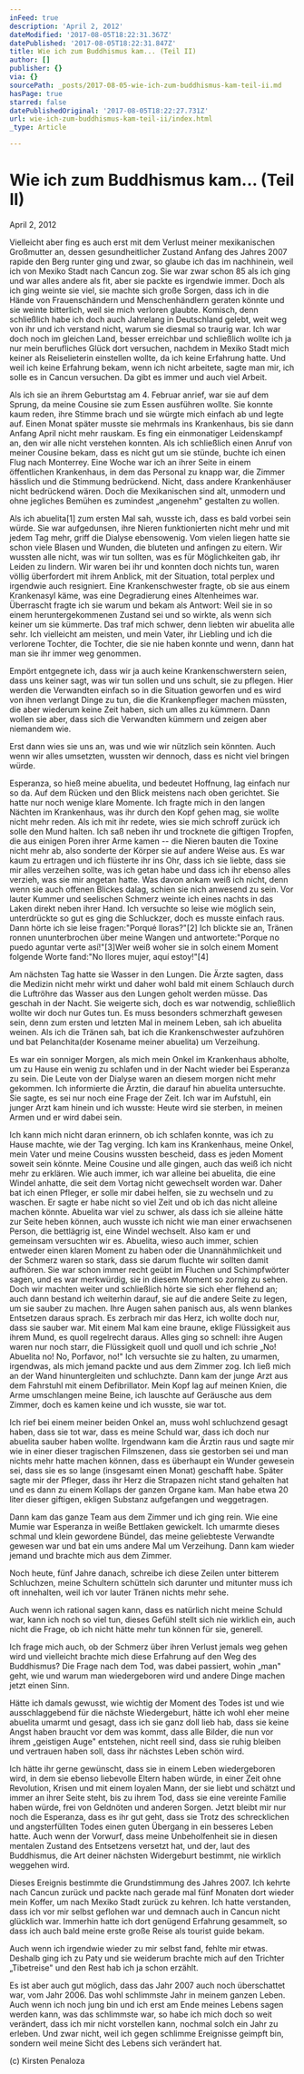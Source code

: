 ```yaml
---
inFeed: true
description: 'April 2, 2012'
dateModified: '2017-08-05T18:22:31.367Z'
datePublished: '2017-08-05T18:22:31.847Z'
title: Wie ich zum Buddhismus kam... (Teil II)
author: []
publisher: {}
via: {}
sourcePath: _posts/2017-08-05-wie-ich-zum-buddhismus-kam-teil-ii.md
hasPage: true
starred: false
datePublishedOriginal: '2017-08-05T18:22:27.731Z'
url: wie-ich-zum-buddhismus-kam-teil-ii/index.html
_type: Article

---
```

# **Wie ich zum Buddhismus kam... (Teil II)**

April 2, 2012

Vielleicht aber fing es auch erst mit dem Verlust meiner mexikanischen Großmutter an, dessen gesundheitlicher Zustand Anfang des Jahres 2007 rapide den Berg runter ging und zwar, so glaube ich das im nachhinein, weil ich von Mexiko Stadt nach Cancun zog. Sie war zwar schon 85 als ich ging und war alles andere als fit, aber sie packte es irgendwie immer. Doch als ich ging weinte sie viel, sie machte sich große Sorgen, dass ich in die Hände von Frauenschändern und Menschenhändlern geraten könnte und sie weinte bitterlich, weil sie mich verloren glaubte. Komisch, denn schließlich habe ich doch auch Jahrelang in Deutschland gelebt, weit weg von ihr und ich verstand nicht, warum sie diesmal so traurig war. Ich war doch noch im gleichen Land, besser erreichbar und schließlich wollte ich ja nur mein berufliches Glück dort versuchen, nachdem in Mexiko Stadt mich keiner als Reiselieterin einstellen wollte, da ich keine Erfahrung hatte. Und weil ich keine Erfahrung bekam, wenn ich nicht arbeitete, sagte man mir, ich solle es in Cancun versuchen. Da gibt es immer und auch viel Arbeit.

Als ich sie an ihrem Geburtstag am 4\. Februar anrief, war sie auf dem Sprung, da meine Cousine sie zum Essen ausführen wollte. Sie konnte kaum reden, ihre Stimme brach und sie würgte mich einfach ab und legte auf. Einen Monat später musste sie mehrmals ins Krankenhaus, bis sie dann Anfang April nicht mehr rauskam. Es fing ein einmonatiger Leidenskampf an, den wir alle nicht verstehen konnten. Als ich schließlich einen Anruf von meiner Cousine bekam, dass es nicht gut um sie stünde, buchte ich einen Flug nach Monterrey. Eine Woche war ich an ihrer Seite in einem öffentlichen Krankenhaus, in dem das Personal zu knapp war, die Zimmer hässlich und die Stimmung bedrückend. Nicht, dass andere Krankenhäuser nicht bedrückend wären. Doch die Mexikanischen sind alt, unmodern und ohne jegliches Bemühen es zumindest „angenehm" gestalten zu wollen.

Als ich abuelita\[1\] zum ersten Mal sah, wusste ich, dass es bald vorbei sein würde. Sie war aufgedunsen, ihre Nieren funktionierten nicht mehr und mit jedem Tag mehr, griff die Dialyse ebensowenig. Vom vielen liegen hatte sie schon viele Blasen und Wunden, die bluteten und anfingen zu eitern. Wir wussten alle nicht, was wir tun sollten, was es für Möglichkeiten gab, ihr Leiden zu lindern. Wir waren bei ihr und konnten doch nichts tun, waren völlig überfordert mit ihrem Anblick, mit der Situation, total perplex und irgendwie auch resigniert. Eine Krankenschwester fragte, ob sie aus einem Krankenasyl käme, was eine Degradierung eines Altenheimes war. Überrascht fragte ich sie warum und bekam als Antwort: Weil sie in so einem heruntergekommenen Zustand sei und so wirkte, als wenn sich keiner um sie kümmerte. Das traf mich schwer, denn liebten wir abuelita alle sehr. Ich vielleicht am meisten, und mein Vater, ihr Liebling und ich die verlorene Tochter, die Tochter, die sie nie haben konnte und wenn, dann hat man sie ihr immer weg genommen.

Empört entgegnete ich, dass wir ja auch keine Krankenschwerstern seien, dass uns keiner sagt, was wir tun sollen und uns schult, sie zu pflegen. Hier werden die Verwandten einfach so in die Situation geworfen und es wird von ihnen verlangt Dinge zu tun, die die Krankenpfleger machen müssten, die aber wiederum keine Zeit haben, sich um alles zu kümmern. Dann wollen sie aber, dass sich die Verwandten kümmern und zeigen aber niemandem wie.

Erst dann wies sie uns an, was und wie wir nützlich sein könnten. Auch wenn wir alles umsetzten, wussten wir dennoch, dass es nicht viel bringen würde.

Esperanza, so hieß meine abuelita, und bedeutet Hoffnung, lag einfach nur so da. Auf dem Rücken und den Blick meistens nach oben gerichtet. Sie hatte nur noch wenige klare Momente. Ich fragte mich in den langen Nächten im Krankenhaus, was ihr durch den Kopf gehen mag, sie wollte nicht mehr reden. Als ich mit ihr redete, wies sie mich schroff zurück ich solle den Mund halten. Ich saß neben ihr und trocknete die giftigen Tropfen, die aus einigen Poren ihrer Arme kamen -- die Nieren bauten die Toxine nicht mehr ab, also sonderte der Körper sie auf andere Weise aus. Es war kaum zu ertragen und ich flüsterte ihr ins Ohr, dass ich sie liebte, dass sie mir alles verzeihen sollte, was ich getan habe und dass ich ihr ebenso alles verzieh, was sie mir angetan hatte. Was davon ankam weiß ich nicht, denn wenn sie auch offenen Blickes dalag, schien sie nich anwesend zu sein. Vor lauter Kummer und seelischen Schmerz weinte ich eines nachts in das Laken direkt neben ihrer Hand. Ich versuchte so leise wie möglich sein, unterdrückte so gut es ging die Schluckzer, doch es musste einfach raus. Dann hörte ich sie leise fragen:"Porqué lloras?"\[2\] Ich blickte sie an, Tränen ronnen ununterbrochen über meine Wangen und antwortete:"Porque no puedo aguntar verte así!"\[3\]Wer weiß woher sie in solch einem Moment folgende Worte fand:"No llores mujer, aquí estoy!"\[4\]

Am nächsten Tag hatte sie Wasser in den Lungen. Die Ärzte sagten, dass die Medizin nicht mehr wirkt und daher wohl bald mit einem Schlauch durch die Luftröhre das Wasser aus den Lungen geholt werden müsse. Das geschah in der Nacht. Sie weigerte sich, doch es war notwendig, schließlich wollte wir doch nur Gutes tun. Es muss besonders schmerzhaft gewesen sein, denn zum ersten und letzten Mal in meinem Leben, sah ich abuelita weinen. Als ich die Tränen sah, bat ich die Krankenschwester aufzuhören und bat Pelanchita(der Kosename meiner abuelita) um Verzeihung.

Es war ein sonniger Morgen, als mich mein Onkel im Krankenhaus abholte, um zu Hause ein wenig zu schlafen und in der Nacht wieder bei Esperanza zu sein. Die Leute von der Dialyse waren an diesem morgen nicht mehr gekommen. Ich informierte die Ärztin, die darauf hin abuelita untersuchte. Sie sagte, es sei nur noch eine Frage der Zeit. Ich war im Aufstuhl, ein junger Arzt kam hinein und ich wusste: Heute wird sie sterben, in meinen Armen und er wird dabei sein.

Ich kann mich nicht daran erinnern, ob ich schlafen konnte, was ich zu Hause machte, wie der Tag verging. Ich kam ins Krankenhaus, meine Onkel, mein Vater und meine Cousins wussten bescheid, dass es jeden  Moment soweit sein könnte. Meine Cousine und alle gingen, auch das weiß ich nicht mehr zu erklären. Wie auch immer, ich war alleine bei abuelita, die eine Windel anhatte, die seit dem Vortag nicht gewechselt worden war. Daher bat ich einen Pfleger, er solle mir dabei helfen, sie zu wechseln und zu waschen. Er sagte er habe nicht so viel Zeit und ob ich das nicht alleine machen könnte. Abuelita war viel zu schwer, als dass ich sie alleine hätte zur Seite heben können, auch wusste ich nicht wie man einer erwachsenen Person, die bettlägrig ist, eine Windel wechselt. Also kam er und gemeinsam versuchten wir es. Abuelita, wieso auch immer, schien entweder einen klaren Moment zu haben oder die Unannähmlichkeit und der Schmerz waren so stark, dass sie darum fluchte wir sollten damit aufhören. Sie war schon immer recht geübt im Fluchen und Schimpfwörter sagen, und es war merkwürdig, sie in diesem Moment so zornig zu sehen. Doch wir machten weiter und schließlich hörte sie sich eher flehend an; auch dann bestand ich weiterhin darauf, sie auf die andere Seite zu legen, um sie sauber zu machen. Ihre Augen sahen panisch aus, als wenn blankes Entsetzen daraus sprach. Es zerbrach mir das Herz, ich wollte doch nur, dass sie sauber war. Mit einem Mal kam eine braune, eklige Flüssigkeit aus ihrem Mund, es quoll regelrecht daraus. Alles ging so schnell: ihre Augen waren nur noch starr, die Flüssigkeit quoll und quoll und ich schrie „No! Abuelita no! No, Porfavor, no!" Ich versuchte sie zu  halten, zu umarmen, irgendwas, als mich jemand packte und aus dem Zimmer zog. Ich ließ mich an der Wand hinuntergleiten und schluchzte. Dann kam der junge Arzt aus dem Fahrstuhl mit einem Defibrillator. Mein Kopf lag auf meinen Knien, die Arme umschlangen meine Beine, ich lauschte auf Geräusche aus dem Zimmer, doch es kamen keine und ich wusste, sie war tot.

Ich rief bei einem meiner beiden Onkel an, muss wohl schluchzend gesagt haben, dass sie tot war, dass es meine Schuld war, dass ich doch nur abuelita sauber haben wollte. Irgendwann kam die Ärztin raus und sagte mir wie in einer dieser tragischen Filmszenen, dass sie gestorben sei und man nichts mehr hatte machen können, dass es überhaupt ein Wunder gewesein sei, dass sie es so lange (insgesamt einen Monat) geschafft habe. Später sagte mir der Pfleger, dass ihr Herz die Strapazen nicht stand gehalten hat und es dann zu einem Kollaps der ganzen Organe kam. Man habe etwa 20 liter dieser giftigen, ekligen Substanz aufgefangen und weggetragen.

Dann kam das ganze Team aus dem Zimmer und ich ging rein. Wie eine Mumie war Esperanza in weiße Bettlaken gewickelt. Ich umarmte dieses schmal und klein gewordene Bündel, das meine geliebteste Verwandte gewesen war und bat ein ums andere Mal um Verzeihung. Dann kam wieder jemand und brachte mich aus dem Zimmer.

Noch heute, fünf Jahre danach,  schreibe ich diese Zeilen unter bitterem Schluchzen, meine Schultern schütteln sich darunter und mitunter muss ich oft innehalten, weil ich vor lauter Tränen nichts mehr sehe.

Auch wenn ich rational sagen kann, dass es natürlich nicht meine Schuld war, kann ich noch so viel tun, dieses Gefühl stellt sich nie wirklich ein, auch nicht die Frage, ob ich nicht hätte mehr tun können für sie, generell.

Ich frage mich auch, ob der Schmerz über ihren Verlust jemals weg gehen wird und vielleicht brachte mich diese Erfahrung auf den Weg des Buddhismus? Die Frage nach dem Tod, was dabei passiert, wohin „man" geht, wie und warum man wiedergeboren wird und andere Dinge machen jetzt einen Sinn.

Hätte ich damals gewusst, wie wichtig der Moment des Todes ist und wie ausschlaggebend für die nächste Wiedergeburt, hätte ich wohl eher meine abuelita umarmt und gesagt, dass ich sie ganz doll lieb hab, dass sie keine Angst haben braucht vor dem was kommt, dass alle Bilder, die nun vor ihrem „geistigen Auge" entstehen, nicht reell sind, dass sie ruhig bleiben und vertrauen haben soll, dass ihr nächstes Leben schön wird.

Ich hätte ihr gerne gewünscht, dass sie in einem Leben wiedergeboren wird, in dem sie ebenso liebevolle Eltern haben würde, in einer Zeit ohne Revolution, Krisen und mit einem loyalen Mann, der sie liebt und schätzt und immer an ihrer Seite steht, bis zu ihrem Tod, dass sie eine vereinte Familie haben würde, frei von Geldnöten und anderen Sorgen. Jetzt bleibt mir nur noch die Esperanza, dass es ihr gut geht, dass sie Trotz des schrecklichen und angsterfüllten Todes einen guten Übergang in ein besseres Leben hatte. Auch wenn der Vorwurf, dass meine Unbeholfenheit sie in diesen mentalen Zustand des Entsetzens versetzt hat, und der, laut des Buddhismus, die Art deiner nächsten Widergeburt bestimmt, nie wirklich weggehen wird.

Dieses Ereignis bestimmte die Grundstimmung des Jahres 2007\. Ich kehrte nach Cancun zurück und packte nach gerade mal fünf Monaten dort wieder mein Koffer, um nach Mexiko Stadt zurück zu kehren. Ich hatte verstanden, dass ich vor mir selbst geflohen war und demnach auch in Cancun nicht glücklich war. Immerhin hatte ich dort genügend Erfahrung gesammelt, so dass ich auch bald meine erste große Reise als tourist guide bekam.

Auch wenn ich irgendwie wieder zu mir selbst fand, fehlte mir etwas. Deshalb ging ich zu Paty und sie weiderum brachte mich auf den Trichter „Tibetreise" und den Rest hab ich ja schon erzählt.

Es ist aber auch gut möglich, dass das Jahr 2007 auch noch überschattet war, vom Jahr 2006\. Das wohl schlimmste Jahr in meinem ganzen Leben. Auch wenn ich noch jung bin und ich erst am Ende meines Lebens sagen werden kann, was das schlimmste war, so habe ich mich doch so weit verändert, dass ich mir nicht vorstellen kann, nochmal solch ein Jahr zu erleben. Und zwar nicht, weil ich gegen schlimme Ereignisse geimpft bin, sondern weil meine Sicht des Lebens sich verändert hat.

(c) Kirsten Penaloza